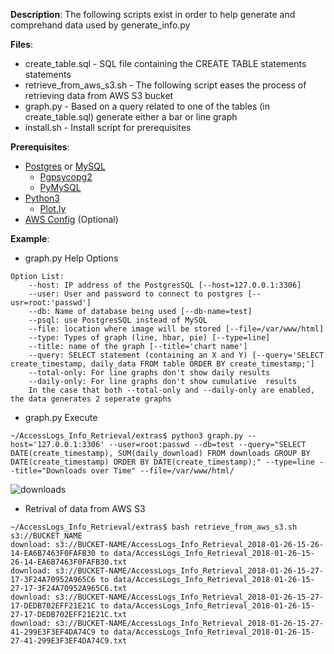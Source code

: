 **Description**:
The following scripts exist in order to help generate and comprehand data used by generate_info.py

**Files**:
* create_table.sql - SQL file containing the CREATE TABLE statements statements 
* retrieve_from_aws_s3.sh - The following script eases the process of retrieving data from AWS S3 bucket 
* graph.py - Based on a query related to one of the tables (in create_table.sql) generate either a bar or line graph  
* install.sh - Install script for prerequisites 

**Prerequisites**:
* [Postgres](https://www.postgresql.org/download/) or [MySQL](https://www.mysql.com/downloads/)
  * [Pgpsycopg2](https://pypi.org/project/psycopg2/)
  * [PyMySQL](https://pypi.org/project/PyMySQL/0.7.4/)
* [Python3](https://www.python.org)
   * [Plot.ly](https://plot.ly/python/) 
* [AWS Config](https://docs.aws.amazon.com/cli/latest/userguide/awscli-install-linux.html) (Optional)

**Example**: 
* graph.py Help Options
```
Option List: 
	--host: IP address of the PostgresSQL [--host=127.0.0.1:3306]
	--user: User and password to connect to postgres [--usr=root:'passwd']
	--db: Name of database being used [--db-name=test]
	--psql: use PostgresSQL instead of MySQL
	--file: location where image will be stored [--file=/var/www/html]
	--type: Types of graph (line, hbar, pie) [--type=line]
	--title: name of the graph [--title='chart name']
	--query: SELECT statement (containing an X and Y) [--query='SELECT create_timestamp, daily_data FROM table ORDER BY create_timestamp;']
	--total-only: For line graphs don't show daily results
	--daily-only: For line graphs don't show cumulative  results
	In the case that both --total-only and --daily-only are enabled, the data generates 2 seperate graphs
```
* graph.py Execute
```
~/AccessLogs_Info_Retrieval/extras$ python3 graph.py --host='127.0.0.1:3306' --user=root:passwd --db=test --query="SELECT DATE(create_timestamp), SUM(daily_download) FROM downloads GROUP BY DATE(create_timestamp) ORDER BY DATE(create_timestamp);" --type=line --title="Downloads over Time" --file=/var/www/html/
```
![downloads](https://user-images.githubusercontent.com/7193201/39894644-64559b38-545c-11e8-891b-0f94d90fc1ce.png)

* Retrival of data from AWS S3
```
~/AccessLogs_Info_Retrieval/extras$ bash retrieve_from_aws_s3.sh s3://BUCKET_NAME
download: s3://BUCKET-NAME/AccessLogs_Info_Retrieval_2018-01-26-15-26-14-EA6B7463F0FAFB30 to data/AccessLogs_Info_Retrieval_2018-01-26-15-26-14-EA6B7463F0FAFB30.txt
download: s3://BUCKET-NAME/AccessLogs_Info_Retrieval_2018-01-26-15-27-17-3F24A70952A965C6 to data/AccessLogs_Info_Retrieval_2018-01-26-15-27-17-3F24A70952A965C6.txt
download: s3://BUCKET-NAME/AccessLogs_Info_Retrieval_2018-01-26-15-27-17-DEDB702EFF21E21C to data/AccessLogs_Info_Retrieval_2018-01-26-15-27-17-DEDB702EFF21E21C.txt
download: s3://BUCKET-NAME/AccessLogs_Info_Retrieval_2018-01-26-15-27-41-299E3F3EF4DA74C9 to data/AccessLogs_Info_Retrieval_2018-01-26-15-27-41-299E3F3EF4DA74C9.txt
``` 
